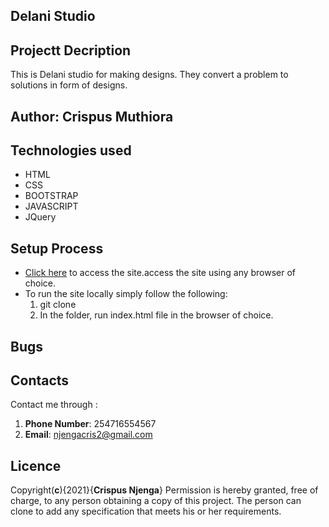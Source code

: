 ## Delani Studio
## Projectt Decription
This is Delani studio for making designs. They convert a problem to solutions in form of designs.
## Author: __Crispus Muthiora__
## Technologies used
* HTML
* CSS
* BOOTSTRAP
* JAVASCRIPT 
* JQuery
## Setup Process
* [Click here](https://engineer237.github.io/Delani-Studio/) to access the site.access the site using any browser of choice.
* To run the site locally simply follow the following:
    1. git clone 
    2. In the folder, run index.html file in the browser of choice.
## Bugs
## Contacts
Contact me through :<br>
1. __Phone Number__: 254716554567
2. __Email__: njengacris2@gmail.com
## Licence
Copyright(__c__){2021}{__Crispus Njenga__} Permission is hereby granted, free of charge, to any person obtaining a copy of this project. The person can clone to add any specification that meets his or her requirements.
